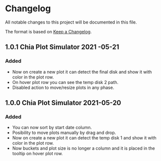 # Changelog

All notable changes to this project will be documented in this file.

The format is based on [Keep a Changelog](https://keepachangelog.com/en/1.0.0/).

## 1.0.1 Chia Plot Simulator 2021 -05-21

### Added

- Now on create a new plot it can detect the final disk and show it with color in the plot row.
- On hover plot row you can see the temp disk 2 path.
- Disabled action to move/resize plots in any phase.

## 1.0.0 Chia Plot Simulator 2021-05-20

### Added

- You can now sort by start date column.
- Posibility to move plots manually by drag and drop.
- Now on create a new plot it can detect the temp disk 1 and show it with color in the plot row.
- Now buckets and plot size is no longer a column and it is placed in the tooltip on hover plot row.
